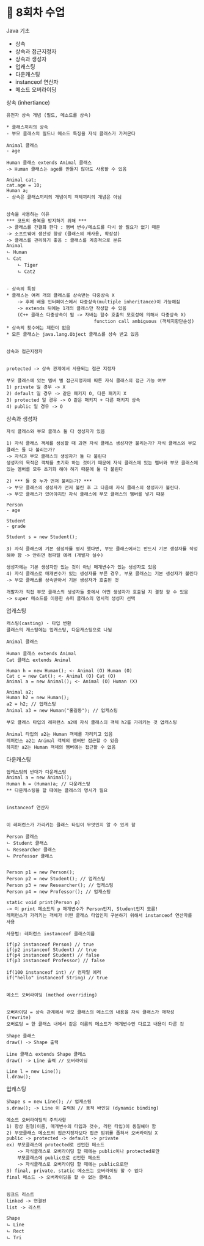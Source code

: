 # 📅 8회차 수업

Java 기초

- 상속
- 상속과 접근지정자
- 상속과 생성자
- 업캐스팅
- 다운캐스팅
- instanceof 연산자
- 메소드 오버라이딩


상속 (inhertiance)


    유전자 상속 개념 (필드, 메소드를 상속)

    * 클래스끼리의 상속
    - 부모 클래스의 필드나 메소드 특징을 자식 클래스가 가져온다

    Animal 클래스
    - age

    Human 클래스 extends Animal 클래스
    -> Human 클래스는 age를 만들지 않아도 사용할 수 있음

    Animal cat;
    cat.age = 10;
    Human a;
    - 상속은 클래스끼리의 개념이지 객체끼리의 개념은 아님


    상속을 사용하는 이유
    *** 코드의 중복을 방지하기 위해 ***
    -> 클래스를 간결화 한다 : 멤버 변수/메소드를 다시 쓸 필요가 없기 때문
    -> 소프트웨어 생산성 향상 (클래스의 재사용, 확장성)
    -> 클래스를 관리하기 좋음 : 클래스를 계층적으로 분류
    Animal
    ㄴ Human
    ㄴ Cat
        ㄴ Tiger
        ㄴ Cat2


    - 상속의 특징
    * 클래스는 여러 개의 클래스를 상속받는 다중상속 X
        -> 후에 배울 인터페이스에서 다중상속(multiple inheritance)이 가능해짐
        -> extends 뒤에는 1개의 클래스만 작성할 수 있음
        (C++ 클래스 다중상속이 됨 -> 자바는 함수 호출의 모호성에 의해서 다중상속 X)
                                    function call ambiguous (객체지향단순성)
    * 상속의 횟수에는 제한이 없음
    * 모든 클래스는 java.lang.Object 클래스를 상속 받고 있음


    상속과 접근지정자


    protected -> 상속 관계에서 사용되는 접근 지정자

    부모 클래스에 있는 멤버 별 접근지정자에 따른 자식 클래스의 접근 가능 여부
    1) private 일 경우 -> X
    2) default 일 경우 -> 같은 패키지 O, 다른 패키지 X
    3) protected 일 경우 -> O 같은 패키지 + 다른 패키지 상속 
    4) public 일 경우 -> O


상속과 생성자


    자식 클래스와 부모 클래스 둘 다 생성자가 있음

    1) 자식 클래스 객체를 생성할 때 과연 자식 클래스 생성자만 불리는가? 자식 클래스와 부모 클래스 둘 다 불리는가?
    -> 자식과 부모 클래스의 생성자가 둘 다 불린다
    생성자의 목적은 객체를 초기화 하는 것이기 때문에 자식 클래스에 있는 멤버와 부모 클래스에 있는 멤버를 모두 초기화 해야 하기 때문에 둘 다 불린다

    2) *** 둘 중 누가 먼저 불리는가? ***
    -> 부모 클래스의 생성자가 먼저 불린 후 그 다음에 자식 클래스의 생성자가 불린다.
    -> 부모 클래스가 있어야지만 자식 클래스에 부모 클래스의 멤버를 넣기 때문

    Person
    - age

    Student
    - grade

    Student s = new Student();

    3) 자식 클래스에 기본 생성자를 명시 했다면, 부모 클래스에서는 반드시 기본 생성자를 작성해야 함 -> 안하면 컴파일 에러 (개발자 실수)

    생성자에는 기본 생성자만 있는 것이 아닌 매개변수가 있는 생성자도 있음
    4) 자식 클래스로 매개변수가 있는 생성자를 부른 경우, 부모 클래스는 기본 생성자가 불린다
    -> 부모 클래스를 상속받아서 기본 생성자가 호출된 것

    개발자가 직접 부모 클래스의 생성자들 중에서 어떤 생성자가 호출될 지 결정 할 수 있음
    -> super 메소드를 이용한 슈퍼 클래스의 명시적 생성자 선택


업캐스팅


    캐스팅(casting) - 타입 변환
    클래스의 캐스팅에는 업캐스팅, 다운캐스팅으로 나뉨

    Animal 클래스

    Human 클래스 extends Animal
    Cat 클래스 extends Animal

    Human h = new Human(); <- Animal (O) Human (O)
    Cat c = new Cat(); <- Animal (O) Cat (O)
    Animal a = new Animal(); <- Animal (O) Human (X)

    Animal a2;
    Human h2 = new Human();
    a2 = h2; // 업캐스팅
    Animal a3 = new Human("홍길동"); // 업캐스팅

    부모 클래스 타입의 레퍼런스 a2에 자식 클래스의 객체 h2를 가리키는 것 업캐스팅

    Animal 타입의 a2는 Human 객체를 가리키고 있음
    레퍼런스 a2는 Animal 객체의 멤버만 접근할 수 있음
    하지만 a2는 Human 객체의 멤버에는 접근할 수 없음


다운캐스팅


    업캐스팅의 반대가 다운캐스팅
    Animal a = new Animal();
    Human h = (Human)a; // 다운캐스팅
    ** 다운캐스팅을 할 때에는 클래스의 명시가 필요


    instanceof 연산자


    이 레퍼런스가 가리키는 클래스 타입이 무엇인지 알 수 있게 함

    Person 클래스
    ㄴ Student 클래스
    ㄴ Researcher 클래스
    ㄴ Professor 클래스


    Person p1 = new Person();
    Person p2 = new Student(); // 업캐스팅
    Person p3 = new Researcher(); // 업캐스팅
    Person p4 = new Professor(); // 업캐스팅

    static void print(Person p) 
    -> 이 print 메소드의 p 매개변수가 Person인지, Student인지 모름!
    레퍼런스가 가리키는 객체가 어떤 클래스 타입인지 구분하기 위해서 instanceof 연산자를 사용

    사용법: 레퍼런스 instanceof 클래스이름

    if(p2 instanceof Person) // true
    if(p2 instanceof Student) // true
    if(p4 instanceof Student) // false
    if(p3 instanceof Professor) // false

    if(100 instanceof int) // 컴파일 에러
    if("hello" instanceof String) // true


    메소드 오버라이딩 (method overriding)


    오버라이딩 = 상속 관계에서 부모 클래스의 메소드의 내용을 자식 클래스가 재작성(rewrite)
    오버로딩 = 한 클래스 내에서 같은 이름의 메소드가 매개변수만 다르고 내용이 다른 것

    Shape 클래스
    draw() -> Shape 출력

    Line 클래스 extends Shape 클래스
    draw() -> Line 출력 // 오버라이딩

    Line l = new Line();
    l.draw();


업캐스팅


    Shape s = new Line(); // 업캐스팅
    s.draw(); -> Line 이 출력됨 // 동적 바인딩 (dynamic binding)

    메소드 오버라이딩의 주의사항
    1) 항상 원형(이름, 매개변수의 타입과 갯수, 리턴 타입)이 동일해야 함
    2) 부모클래스 메소드의 접근지정자보다 접근 범위를 좁혀서 오버라이딩 X
    public -> protected -> default -> private
    ex) 부모클래스에 protected로 선언한 메소드
        -> 자식클래스로 오버라이딩 할 때에는 public이나 protected로만 
        부모클래스에 public으로 선언한 메소드
        -> 자식클래스로 오버라이딩 할 때에는 public으로만
    3) final, private, static 메소드는 오버라이딩 할 수 없다
    final 메소드 -> 오버라이딩을 할 수 없는 클래스 


    링크드 리스트
    linked -> 연결된
    list -> 리스트

    Shape
    ㄴ Line
    ㄴ Rect
    ㄴ Tri
